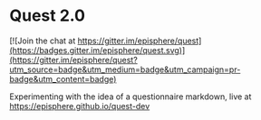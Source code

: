 # Quest 2.0

[![Join the chat at https://gitter.im/episphere/quest](https://badges.gitter.im/episphere/quest.svg)](https://gitter.im/episphere/quest?utm_source=badge&utm_medium=badge&utm_campaign=pr-badge&utm_content=badge)

Experimenting with the idea of a questionnaire markdown, live at https://episphere.github.io/quest-dev
